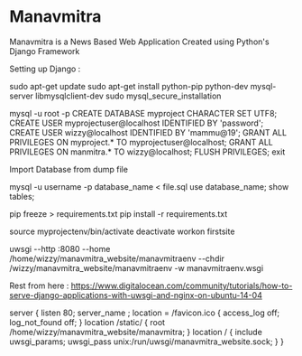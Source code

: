 # Manavmitra
Manavmitra is a News Based Web Application Created using  Python's Django Framework

Setting up Django :

sudo apt-get update
sudo apt-get install python-pip python-dev mysql-server libmysqlclient-dev
sudo mysql_secure_installation

mysql -u root -p
CREATE DATABASE myproject CHARACTER SET UTF8;
CREATE USER myprojectuser@localhost IDENTIFIED BY 'password';
CREATE USER wizzy@localhost IDENTIFIED BY 'mammu@19';
GRANT ALL PRIVILEGES ON myproject.* TO myprojectuser@localhost;
GRANT ALL PRIVILEGES ON manmitra.* TO wizzy@localhost;
FLUSH PRIVILEGES;
exit


Import Database from dump file

mysql -u username -p database_name < file.sql
use database_name;
show tables;

pip freeze > requirements.txt
pip install -r requirements.txt

source myprojectenv/bin/activate
deactivate
workon firstsite

uwsgi --http :8080 --home /home/wizzy/manavmitra_website/manavmitraenv --chdir /wizzy/manavmitra_website/manavmitraenv -w manavmitraenv.wsgi

Rest from here : https://www.digitalocean.com/community/tutorials/how-to-serve-django-applications-with-uwsgi-and-nginx-on-ubuntu-14-04


server {
    listen 80;
    server_name ;
    location = /favicon.ico { access_log off; log_not_found off; }
    location /static/ {
        root /home/wizzy/manavmitra_website/manavmitra;
    }
    location / {
        include         uwsgi_params;
        uwsgi_pass      unix:/run/uwsgi/manavmitra_website.sock;
    }
}
